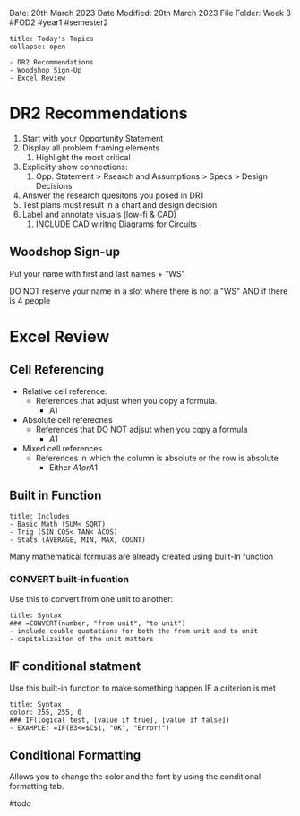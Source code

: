 Date: 20th March 2023
Date Modified: 20th March 2023
File Folder: Week 8
#FOD2  #year1 #semester2

```ad-abstract
title: Today's Topics
collapse: open

- DR2 Recommendations
- Woodshop Sign-Up
- Excel Review

```


# DR2 Recommendations

1. Start with your Opportunity Statement
2. Display all problem framing elements
	1. Highlight the most critical
3. Expliciity show connections:
	1. Opp. Statement > Rsearch and Assumptions > Specs > Design Decisions
4. Answer the research quesitons you posed in DR1
5. Test plans must result in a chart and design decision
6. Label and annotate visuals (low-fi & CAD)
	1. INCLUDE CAD wiritng Diagrams for Circuits

## Woodshop Sign-up

Put your name with first and last names + "WS"

DO NOT reserve your name in a slot where there is not a "WS" AND if there is 4 people

# Excel Review

## Cell Referencing

- Relative cell reference:
	- References that adjust when you copy a formula.
		- A1
- Absolute cell referecnes
	- References that DO NOT adjsut when you copy a formula
		- $A$1
- Mixed cell references
	- References in which the column is absolute or the row is absolute
		- Either $A1 or A$1

## Built in Function

```ad-example
title: Includes
- Basic Math (SUM< SQRT)
- Trig (SIN COS< TAN< ACOS)
- Stats (AVERAGE, MIN, MAX, COUNT)
```

Many mathematical formulas are already created using built-in function

### CONVERT built-in fucntion

Use this to convert from one unit to another:

```ad-important
title: Syntax
### =CONVERT(number, "from unit", "to unit")
- include couble quotations for both the from unit and to unit
- capitalizaiton of the unit matters
```

## IF conditional statment

Use this built-in function to make something happen IF a criterion is met

```ad-important
title: Syntax
color: 255, 255, 0
### IF(logical test, [value if true], [value if false])
- EXAMPLE: =IF(B3<=$C$1, "OK", "Error!")
```

## Conditional Formatting

Allows you to change the color and the font by using the conditional formatting tab. 

#todo 



